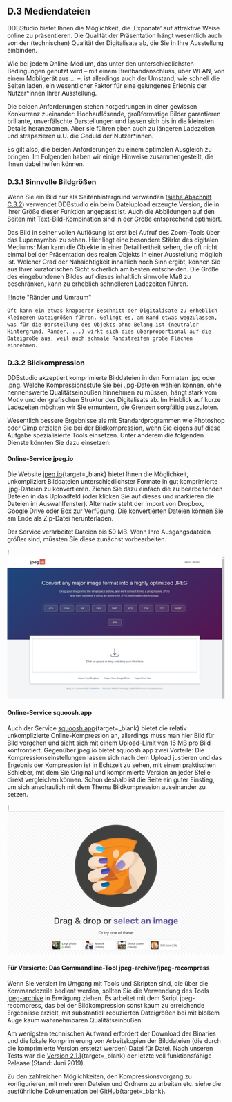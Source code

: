 ## D.3 Mediendateien

DDBStudio bietet Ihnen die Möglichkeit, die ‚Exponate‘ auf attraktive Weise online zu präsentieren. Die Qualität der Präsentation hängt wesentlich auch von der (technischen) Qualität der Digitalisate ab, die Sie in Ihre Ausstellung einbinden.

Wie bei jedem Online-Medium, das unter den unterschiedlichsten Bedingungen genutzt wird – mit einem Breitbandanschluss, über WLAN, von einem Mobilgerät aus ... –, ist allerdings auch der Umstand, wie schnell die Seiten laden, ein wesentlicher Faktor für eine gelungenes Erlebnis der Nutzer*innen Ihrer Ausstellung.

Die beiden Anforderungen stehen notgedrungen in einer gewissen Konkurrenz zueinander: Hochauflösende, großformatige Bilder garantieren brillante, unverfälschte Darstellungen und lassen sich bis in die kleinsten Details heranzoomen. Aber sie führen eben auch zu längeren Ladezeiten und strapazieren u.U. die Geduld der Nutzer*innen. 

Es gilt also, die beiden Anforderungen zu einem optimalen Ausgleich zu bringen. Im Folgenden haben wir einige Hinweise zusammengestellt, die Ihnen dabei helfen können.

### D.3.1 Sinnvolle Bildgrößen

Wenn Sie ein Bild nur als Seitenhintergrund verwenden ([siehe Abschnitt C.3.2](seiten_layouts.html#layout-2-nur-objekt)) verwendet DDBstudio ein beim Dateiupload erzeugte Version, die in ihrer Größe dieser Funktion angepasst ist. Auch die Abbildungen auf den Seiten mit Text-Bild-Kombination sind in der Größe entsprechend optimiert.

Das Bild in seiner vollen Auflösung ist erst bei Aufruf des Zoom-Tools über das Lupensymbol zu sehen. Hier liegt eine besondere Stärke des digitalen Mediums: Man kann die Objekte in einer Detailliertheit sehen, die oft nicht einmal bei der Präsentation des realen Objekts in einer Ausstellung möglich ist. Welcher Grad der Nahsichtigkeit inhaltlich noch Sinn ergibt, können Sie aus Ihrer kuratorischen Sicht sicherlich am besten entscheiden. Die Größe des eingebundenen Bildes auf dieses inhaltlich sinnvolle Maß zu beschränken, kann zu erheblich schnelleren Ladezeiten führen.

!!!note "Ränder und Umraum"

    Oft kann ein etwas knapperer Beschnitt der Digitalisate zu erheblich kleineren Dateigrößen führen. Gelingt es, am Rand etwas wegzulassen, was für die Darstellung des Objekts ohne Belang ist (neutraler Hintergrund, Ränder, ...) wirkt sich dies überproportional auf die Dateigröße aus, weil auch schmale Randstreifen große Flächen einnehmen.

### D.3.2 Bildkompression

DDBstudio akzeptiert komprimierte Bilddateien in den Formaten .jpg oder .png. Welche Kompressionsstufe Sie bei .jpg-Dateien wählen können, ohne nennenswerte Qualitätseinbußen hinnehmen zu müssen, hängt stark vom Motiv und der grafischen Struktur des Digitalisats ab. Im Hinblick auf kurze Ladezeiten möchten wir Sie ermuntern, die Grenzen sorgfältig auszuloten.

Wesentlich bessere Ergebnisse als mit Standardprogrammen wie Photoshop oder Gimp erzielen Sie bei der Bildkompression, wenn Sie eigens auf diese Aufgabe spezialisierte Tools einsetzen. Unter anderem die folgenden Dienste könnten Sie dazu einsetzen:

#### Online-Service jpeg.io

Die Website [jpeg.io](https://www.jpeg.io){target=_blank} bietet Ihnen die Möglichkeit, unkompliziert Bilddateien unterschiedlichster Formate in gut komprimierte .jpg-Dateien zu konvertieren. Ziehen Sie dazu einfach die zu bearbeitenden Dateien in das Uploadfeld (oder klicken Sie auf dieses und markieren die Dateien im Auswahlfenster). Alternativ steht der Import von Dropbox, Google Drive oder Box zur Verfügung. Die konvertierten Dateien können Sie am Ende als Zip-Datei herunterladen.

Der Service verarbeitet Dateien bis 50 MB. Wenn Ihre Ausgangsdateien größer sind, müssten Sie diese zunächst vorbearbeiten.

!![Abb. D.3-1 - Online-Service jpeg.io][D-3_1]

#### Online-Service squoosh.app

Auch der Service [squoosh.app](https://squoosh.app/){target=_blank} bietet die relativ unkomplizierte Online-Kompression an, allerdings muss man hier Bild für Bild vorgehen und sieht sich mit einem Upload-Limit von 16 MB pro Bild konfrontiert. Gegenüber jpeg.io bietet squoosh.app zwei Vorteile: Die Kompressionseinstellungen lassen sich nach dem Upload justieren und das Ergebnis der Kompression ist in Echtzeit zu sehen, mit einem praktischen Schieber, mit dem Sie Original und komprimierte Version an jeder Stelle direkt vergleichen können. Schon deshalb ist die Seite ein guter Einstieg, um sich anschaulich mit dem Thema Bildkompression auseinander zu setzen.

!![Abb. D.3-2 - Online-Service squoosh.app][D-3_2]

#### Für Versierte: Das Commandline-Tool jpeg-archive/jpeg-recompress

Wenn Sie versiert im Umgang mit Tools und Skripten sind, die über die Kommandozeile bedient werden, sollten Sie die Verwendung des Tools [jpeg-archive](https://github.com/danielgtaylor/jpeg-archive) in Erwägung ziehen. Es arbeitet mit dem Skript jpeg-recompress, das bei der Bildkompression sonst kaum zu erreichende Ergebnisse erzielt, mit substantiell reduzierten Dateigrößen bei mit bloßem Auge kaum wahrnehmbaren Qualitätseinbußen.

Am wenigsten technischen Aufwand erfordert der Download der Binaries und die lokale Komprimierung von Arbeitskopien der Bilddateien (die durch die komprimierte Version erstetzt werden) Datei für Datei. Nach unseren Tests war die [Version 2.1.1](https://github.com/danielgtaylor/jpeg-archive/releases/tag/2.1.1){target=_blank} der letzte voll funktionsfähige Release (Stand: Juni 2019).

Zu den zahlreichen Möglichkeiten, den Kompressionsvorgang zu konfigurieren, mit mehreren Dateien und Ordnern zu arbeiten etc. siehe die ausführliche Dokumentation bei [GitHub](https://github.com/danielgtaylor/jpeg-archive){target=_blank}. 

[D-3_1]: img/D-3_1.jpg "Abb. D.3-1 - Online-Service jpeg.io"
[D-3_2]: img/D-3_2.jpg "Abb. D.3-2 - Online-Service squoosh.app"